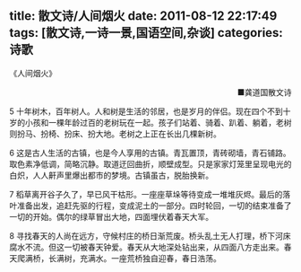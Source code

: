 title: 散文诗/人间烟火
date: 2011-08-12 22:17:49
tags: [散文诗,一诗一景,国语空间,杂谈]
categories: 诗歌
---
 <p>《人间烟火》</p> 
 <p align="right">■龚道国散文诗</p> 
 <p>5 十年树木，百年树人。人和树是生活的邻居，也是岁月的伴侣。现在四个不到十岁的小孩和一棵年龄过百的老树玩在一起。孩子们站着、骑着、趴着、躺着，老树则扮马、扮椅、扮床、扮大地。老树之上正在长出几棵新树。</p> 
 <p>6 这是古人生活的古镇，也是今人享用的古镇。青瓦置顶，青砖砌墙，青石铺路。取色素净低调，简略沉静。取道迂回曲折，顺壁成型。只是家家灯笼里呈现电光的白炽，人人鼾声里爆出都市的梦境。古镇虽古，脱胎换新。</p> 
<!-- more --><p>7 稻草离开谷子久了，早已风干枯形。一座座草垛等待变成一堆堆灰烬。最后的落叶准备出发，追赶先驱的行程，变成泥土的一部分。四时轮回，一切的结束准备了一切的开始。偶尔的绿草冒出大地，四面埋伏着春天大军。</p> 
 <p> 8 寻找春天的人尚在远方，守候村庄的桥日渐荒废。桥头乱土无人打理，桥下河床腐水不流。但这一切被春天钟爱。春天从大地深处钻出来，从四面八方走出来。春天爬满桥，长满树，充满水。一座荒桥独自迎春，春日浩荡。</p> 
